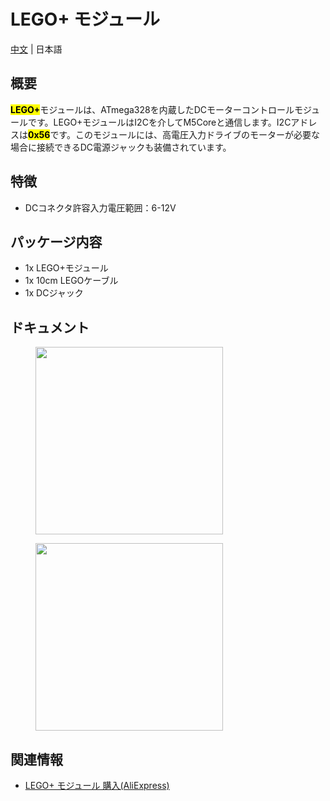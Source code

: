 # LEGO+ モジュール

[中文](zh_CN/product_documents/modules/module_lego_plus) <!-- | [English](/en/product_documents/modules/module_lego_plus)  -->| 日本語

## 概要

<mark>**LEGO+**</mark>モジュールは、ATmega328を内蔵したDCモーターコントロールモジュールです。LEGO+モジュールはI2Cを介してM5Coreと通信します。I2Cアドレスは<mark>**0x56**</mark>です。このモジュールには、高電圧入力ドライブのモーターが必要な場合に接続できるDC電源ジャックも装備されています。
## 特徴

- DCコネクタ許容入力電圧範囲：6-12V

## パッケージ内容

- 1x LEGO+モジュール
- 1x 10cm LEGOケーブル
- 1x DCジャック

## ドキュメント

<!-- - [回路図](https://m5stack.com) -->
<!-- - [サンプルコード](https://github.com/m5stack/M5Stack/tree/master/examples/Modules/LEGO_plus) -->

<figure>
    <img src="assets/img/product_pics/modules/module_lego_plus_01.png" height="300" width="300">
</figure>

<figure>
    <img src="assets/img/product_pics/modules/module_lego_plus_02.png" height="300" width="300">
</figure>

## 関連情報

- [LEGO+ モジュール 購入(AliExpress)](https://www.aliexpress.com/store/product/M5Stack-MEGA328-4-DC-10-DC-I2C/3226069_32961587834.html)